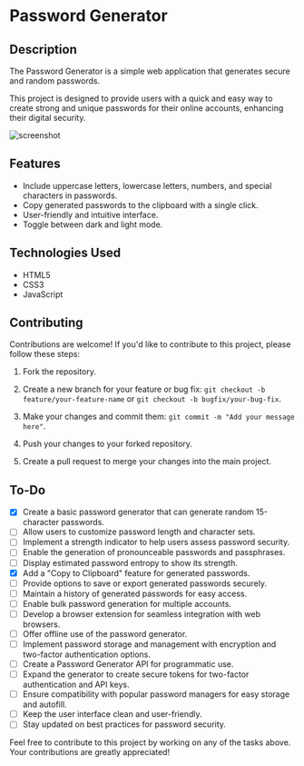 # Password Generator

## Description

The Password Generator is a simple web application that generates secure and random passwords. 

This project is designed to provide users with a quick and easy way to create strong and unique passwords for their online accounts, enhancing their digital security.

![screenshot](https://github.com/Razen04/Password_Generator/assets/73794553/04709427-1377-47d0-b706-ebddc57b776d)


## Features

- Include uppercase letters, lowercase letters, numbers, and special characters in passwords.
- Copy generated passwords to the clipboard with a single click.
- User-friendly and intuitive interface.
- Toggle between dark and light mode.

## Technologies Used

- HTML5
- CSS3
- JavaScript

## Contributing

Contributions are welcome! If you'd like to contribute to this project, please follow these steps:

1. Fork the repository.

2. Create a new branch for your feature or bug fix: `git checkout -b feature/your-feature-name` or `git checkout -b bugfix/your-bug-fix`.

3. Make your changes and commit them: `git commit -m "Add your message here"`.

4. Push your changes to your forked repository.

5. Create a pull request to merge your changes into the main project.


## To-Do

- [x] Create a basic password generator that can generate random 15-character passwords.
- [ ] Allow users to customize password length and character sets.
- [ ] Implement a strength indicator to help users assess password security.
- [ ] Enable the generation of pronounceable passwords and passphrases.
- [ ] Display estimated password entropy to show its strength.
- [x] Add a "Copy to Clipboard" feature for generated passwords.
- [ ] Provide options to save or export generated passwords securely.
- [ ] Maintain a history of generated passwords for easy access.
- [ ] Enable bulk password generation for multiple accounts.
- [ ] Develop a browser extension for seamless integration with web browsers.
- [ ] Offer offline use of the password generator.
- [ ] Implement password storage and management with encryption and two-factor authentication options.
- [ ] Create a Password Generator API for programmatic use.
- [ ] Expand the generator to create secure tokens for two-factor authentication and API keys.
- [ ] Ensure compatibility with popular password managers for easy storage and autofill.
- [ ] Keep the user interface clean and user-friendly.
- [ ] Stay updated on best practices for password security.

Feel free to contribute to this project by working on any of the tasks above. Your contributions are greatly appreciated!
